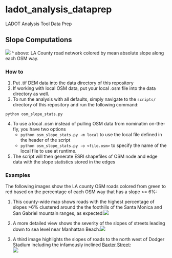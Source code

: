 # ladot_analysis_dataprep
LADOT Analysis Tool Data Prep

## Slope Computations
![](https://github.com/RSGInc/ladot_analysis_dataprep/blob/master/la_mean_slopes.png)
^ above: LA County road network colored by mean absolute slope along each OSM way.

### How to
1. Put .tif DEM data into the data directory of this repository
2. If working with local OSM data, put your local .osm file into the data directory as well.
3. To run the analysis with all defaults, simply navigate to the `scripts/` directory of this repository and run the following command:
```
python osm_slope_stats.py 
```
4. To use a local .osm instead of pulling OSM data from nominatim on-the-fly, you have two options
   - `python osm_slope_stats.py -m local` to use the local file defined in the header of the script
   - `python osm_slope_stats.py -o <file.osm>` to specify the name of the local file to use at runtime.
5. The script will then generate ESRI shapefiles of OSM node and edge data with the slope statistics stored in the edges

### Examples
The following images show the LA county OSM roads colored from green to red based on the percentage of each OSM way that has a slope >= 6%:

1. This county-wide map shows roads with the highest percentage of slopes >6% clustered around the the foothills of the Santa Monica and San Gabriel mountain ranges, as expected:![](https://github.com/RSGInc/ladot_analysis_dataprep/blob/master/la_slopes.png)

2. A more detailed view shows the severity of the slopes of streets leading down to sea level near Manhattan Beach:![](https://github.com/RSGInc/ladot_analysis_dataprep/blob/master/manhattan_beach.png)

3. A third image highlights the slopes of roads to the north west of Dodger Stadium including the infamously inclined [Baxter Street](https://www.laweekly.com/this-super-steep-echo-park-street-is-hell-on-earth-for-cars/):  
![](https://github.com/RSGInc/ladot_analysis_dataprep/blob/master/baxter_street.png)
 
 
 

